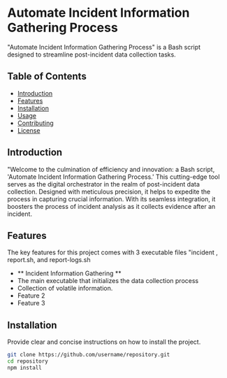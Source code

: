 # Automate Incident Information Gathering Process

"Automate Incident Information Gathering Process" is a Bash script designed to streamline post-incident data collection tasks.

## Table of Contents

- [Introduction](#introduction)
- [Features](#features)
- [Installation](#installation)
- [Usage](#usage)
- [Contributing](#contributing)
- [License](#license)

## Introduction

"Welcome to the culmination of efficiency and innovation: a Bash script, 'Automate Incident Information Gathering Process.' This cutting-edge tool serves as the digital orchestrator in the realm of post-incident data collection. Designed with meticulous precision, it helps to expedite the process in capturing crucial information. With its seamless integration, it boosters the process of incident analysis as it collects evidence after an incident.

## Features

The key features for this project comes with 3 executable files "incident , report.sh, and report-logs.sh

- ** Incident Information Gathering **
 - The main executable that initializes the data collection process
 - Collection of volatile information.
- Feature 2
- Feature 3

## Installation

Provide clear and concise instructions on how to install the project.

```bash
git clone https://github.com/username/repository.git
cd repository
npm install

